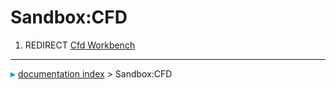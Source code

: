 # Sandbox:CFD
1.  REDIRECT [Cfd Workbench](Cfd_Workbench.md)



---
![](images/Right_arrow.png) [documentation index](../README.md) > Sandbox:CFD
